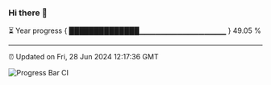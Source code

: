 ### Hi there 👋

⏳ Year progress { ██████████████▁▁▁▁▁▁▁▁▁▁▁▁▁▁▁▁ } 49.05 %

---

⏰ Updated on Fri, 28 Jun 2024 12:17:36 GMT

![Progress Bar CI](https://github.com/code-lakshay/GitHub-Actions-Demo/workflows/Progress%20Bar%20CI/badge.svg)
